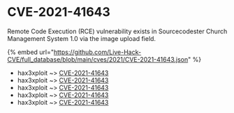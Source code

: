 # CVE-2021-41643

Remote Code Execution (RCE) vulnerability exists in Sourcecodester Church Management System 1.0 via the image upload field.

{% embed url="https://github.com/Live-Hack-CVE/full_database/blob/main/cves/2021/CVE-2021-41643.json" %}


* hax3xploit ~> [CVE-2021-41643](https://www.alice-snow.ru/2021/database/cve-2021-41643/cve-2021-41643-hax3xploit)
* hax3xploit ~> [CVE-2021-41643](https://www.alice-snow.ru/2021/database/cve-2021-41643/cve-2021-41643-hax3xploit)
* hax3xploit ~> [CVE-2021-41643](https://www.alice-snow.ru/2021/database/cve-2021-41643/cve-2021-41643-hax3xploit)
* hax3xploit ~> [CVE-2021-41643](https://www.alice-snow.ru/2021/database/cve-2021-41643/cve-2021-41643-hax3xploit)
* hax3xploit ~> [CVE-2021-41643](https://www.alice-snow.ru/2021/database/cve-2021-41643/cve-2021-41643-hax3xploit)